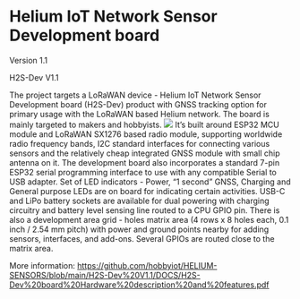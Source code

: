# Helium IoT Network Sensor Development board
Version 1.1

H2S-Dev V1.1

The project targets a LoRaWAN device - Helium IoT Network Sensor Development board (H2S-Dev) product with GNSS tracking option for primary usage with the LoRaWAN based Helium network. The board is mainly targeted to makers and hobbyists.
![](https://github.com/hobbyiot/HELIUM-SENSORS/blob/main/H2S-Dev%20V1.1/PICS/H2S-Dev%20V1.1.PNG)
It’s built around ESP32 MCU module and LoRaWAN SX1276 based radio module, supporting worldwide radio frequency bands, I2C standard interfaces for connecting various sensors and the relatively cheap integrated GNSS module with small chip antenna on it. The development board also incorporates a standard 7-pin ESP32 serial programming interface to use with any compatible Serial to USB adapter. Set of LED indicators - Power, “1 second” GNSS, Charging and General purpose LEDs are on board for indicating certain activities. USB-C and LiPo battery sockets are available for dual powering with charging circuitry and battery level sensing line routed to a CPU GPIO pin. There is also a development area grid - holes matrix area (4 rows x 8 holes each, 0.1 inch / 2.54 mm pitch) with power and ground points nearby for adding sensors, interfaces, and add-ons. Several GPIOs are routed close to the matrix area.

More information: https://github.com/hobbyiot/HELIUM-SENSORS/blob/main/H2S-Dev%20V1.1/DOCS/H2S-Dev%20board%20Hardware%20description%20and%20features.pdf
